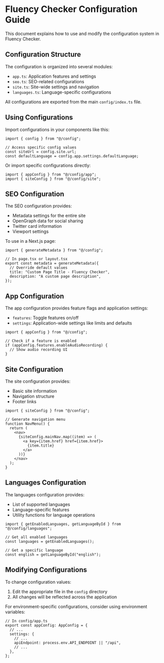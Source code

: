 # Fluency Checker Configuration Guide

This document explains how to use and modify the configuration system in Fluency Checker.

## Configuration Structure

The configuration is organized into several modules:

- `app.ts`: Application features and settings
- `seo.ts`: SEO-related configurations
- `site.ts`: Site-wide settings and navigation
- `languages.ts`: Language-specific configurations

All configurations are exported from the main `config/index.ts` file.

## Using Configurations

Import configurations in your components like this:

```tsx
import { config } from "@/config";

// Access specific config values
const siteUrl = config.site.url;
const defaultLanguage = config.app.settings.defaultLanguage;
```

Or import specific configurations directly:

```tsx
import { appConfig } from "@/config/app";
import { siteConfig } from "@/config/site";
```

## SEO Configuration

The SEO configuration provides:

- Metadata settings for the entire site
- OpenGraph data for social sharing
- Twitter card information
- Viewport settings

To use in a Next.js page:

```tsx
import { generateMetadata } from "@/config";

// In page.tsx or layout.tsx
export const metadata = generateMetadata({
  // Override default values
  title: "Custom Page Title - Fluency Checker",
  description: "A custom page description",
});
```

## App Configuration

The app configuration provides feature flags and application settings:

- `features`: Toggle features on/off
- `settings`: Application-wide settings like limits and defaults

```tsx
import { appConfig } from "@/config";

// Check if a feature is enabled
if (appConfig.features.enableAudioRecording) {
  // Show audio recording UI
}
```

## Site Configuration

The site configuration provides:

- Basic site information
- Navigation structure
- Footer links

```tsx
import { siteConfig } from "@/config";

// Generate navigation menu
function NavMenu() {
  return (
    <nav>
      {siteConfig.mainNav.map((item) => (
        <a key={item.href} href={item.href}>
          {item.title}
        </a>
      ))}
    </nav>
  );
}
```

## Languages Configuration

The languages configuration provides:

- List of supported languages
- Language-specific features
- Utility functions for language operations

```tsx
import { getEnabledLanguages, getLanguageById } from "@/config/languages";

// Get all enabled languages
const languages = getEnabledLanguages();

// Get a specific language
const english = getLanguageById("english");
```

## Modifying Configurations

To change configuration values:

1. Edit the appropriate file in the `config` directory
2. All changes will be reflected across the application

For environment-specific configurations, consider using environment variables:

```tsx
// In config/app.ts
export const appConfig: AppConfig = {
  // ...
  settings: {
    // ...
    apiEndpoint: process.env.API_ENDPOINT || "/api",
    // ...
  },
};
```
